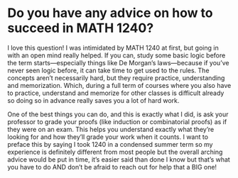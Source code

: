 # Do you have any advice on how to succeed in MATH 1240?

I love this question! I was intimidated by MATH 1240 at first, but going in with an open mind really helped. If you can, study some basic logic before the term starts—especially things like De Morgan’s laws—because if you’ve never seen logic before, it can take time to get used to the rules. The concepts aren’t necessarily hard, but they require practice, understanding and memorization. Which, during a full term of courses where you also have to practice, understand and memorize for other classes is difficult already so doing so in advance really saves you a lot of hard work.

One of the best things you can do, and this is exactly what I did, is ask your professor to grade your proofs (like induction or combinatorial proofs) as if they were on an exam. This helps you understand exactly what they’re looking for and how they’ll grade your work when it counts. I want to preface this by saying I took 1240 in a condensed summer term so my experience is definitely different from most people but the overall arching advice would be put in time, it’s easier said than done I know but that’s what you have to do AND don’t be afraid to reach out for help that a BIG one!
